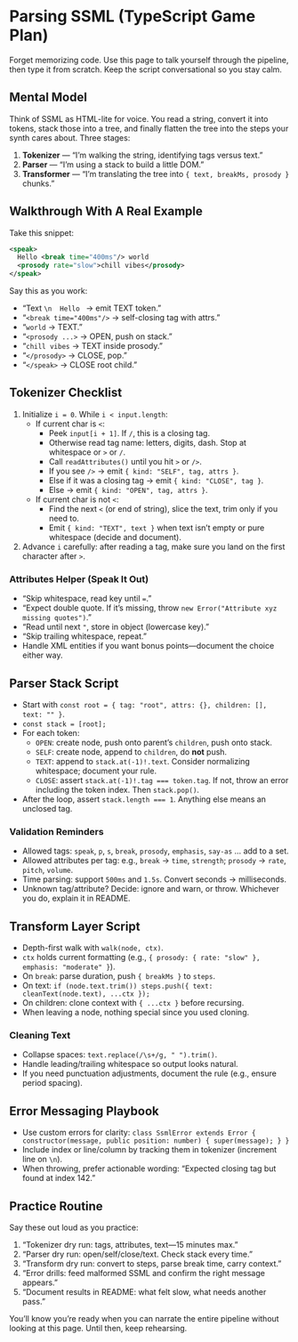 # Parsing SSML (TypeScript Game Plan)
Forget memorizing code. Use this page to talk yourself through the pipeline, then type it from scratch. Keep the script conversational so you stay calm.

## Mental Model
Think of SSML as HTML-lite for voice. You read a string, convert it into tokens, stack those into a tree, and finally flatten the tree into the steps your synth cares about. Three stages:
1. **Tokenizer** — “I’m walking the string, identifying tags versus text.”
2. **Parser** — “I’m using a stack to build a little DOM.”
3. **Transformer** — “I’m translating the tree into `{ text, breakMs, prosody }` chunks.”

## Walkthrough With A Real Example
Take this snippet:
```xml
<speak>
  Hello <break time="400ms"/> world
  <prosody rate="slow">chill vibes</prosody>
</speak>
```
Say this as you work:
- “Text `\n  Hello ` → emit TEXT token.”
- “`<break time="400ms"/>` → self-closing tag with attrs.”
- “`world` → TEXT.”
- “`<prosody ...>` → OPEN, push on stack.”
- “`chill vibes` → TEXT inside prosody.”
- “`</prosody>` → CLOSE, pop.”
- “`</speak>` → CLOSE root child.”

## Tokenizer Checklist
1. Initialize `i = 0`. While `i < input.length`:
   - If current char is `<`:
     - Peek `input[i + 1]`. If `/`, this is a closing tag.
     - Otherwise read tag name: letters, digits, dash. Stop at whitespace or `>` or `/`.
     - Call `readAttributes()` until you hit `>` or `/>`.
     - If you see `/>` → emit `{ kind: "SELF", tag, attrs }`.
     - Else if it was a closing tag → emit `{ kind: "CLOSE", tag }`.
     - Else → emit `{ kind: "OPEN", tag, attrs }`.
   - If current char is not `<`:
     - Find the next `<` (or end of string), slice the text, trim only if you need to.
     - Emit `{ kind: "TEXT", text }` when text isn’t empty or pure whitespace (decide and document).
2. Advance `i` carefully: after reading a tag, make sure you land on the first character after `>`.

### Attributes Helper (Speak It Out)
- “Skip whitespace, read key until `=`.”
- “Expect double quote. If it’s missing, throw `new Error("Attribute xyz missing quotes")`.”
- “Read until next `"`, store in object (lowercase key).”
- “Skip trailing whitespace, repeat.”
- Handle XML entities if you want bonus points—document the choice either way.

## Parser Stack Script
- Start with `const root = { tag: "root", attrs: {}, children: [], text: "" }`.
- `const stack = [root];`
- For each token:
  - `OPEN`: create node, push onto parent’s `children`, push onto stack.
  - `SELF`: create node, append to `children`, do **not** push.
  - `TEXT`: append to `stack.at(-1)!.text`. Consider normalizing whitespace; document your rule.
  - `CLOSE`: assert `stack.at(-1)!.tag === token.tag`. If not, throw an error including the token index. Then `stack.pop()`.
- After the loop, assert `stack.length === 1`. Anything else means an unclosed tag.

### Validation Reminders
- Allowed tags: `speak`, `p`, `s`, `break`, `prosody`, `emphasis`, `say-as` … add to a set.
- Allowed attributes per tag: e.g., `break` → `time`, `strength`; `prosody` → `rate`, `pitch`, `volume`.
- Time parsing: support `500ms` and `1.5s`. Convert seconds → milliseconds.
- Unknown tag/attribute? Decide: ignore and warn, or throw. Whichever you do, explain it in README.

## Transform Layer Script
- Depth-first walk with `walk(node, ctx)`.
- `ctx` holds current formatting (e.g., `{ prosody: { rate: "slow" }, emphasis: "moderate" }`).
- On `break`: parse duration, push `{ breakMs }` to `steps`.
- On text: `if (node.text.trim()) steps.push({ text: cleanText(node.text), ...ctx });`
- On children: clone context with `{ ...ctx }` before recursing.
- When leaving a node, nothing special since you used cloning.

### Cleaning Text
- Collapse spaces: `text.replace(/\s+/g, " ").trim()`.
- Handle leading/trailing whitespace so output looks natural.
- If you need punctuation adjustments, document the rule (e.g., ensure period spacing).

## Error Messaging Playbook
- Use custom errors for clarity: `class SsmlError extends Error { constructor(message, public position: number) { super(message); } }`
- Include index or line/column by tracking them in tokenizer (increment line on `\n`).
- When throwing, prefer actionable wording: “Expected closing tag </prosody> but found </emphasis> at index 142.”

## Practice Routine
Say these out loud as you practice:
1. “Tokenizer dry run: tags, attributes, text—15 minutes max.”
2. “Parser dry run: open/self/close/text. Check stack every time.”
3. “Transform dry run: convert to steps, parse break time, carry context.”
4. “Error drills: feed malformed SSML and confirm the right message appears.”
5. “Document results in README: what felt slow, what needs another pass.”

You’ll know you’re ready when you can narrate the entire pipeline without looking at this page. Until then, keep rehearsing.

